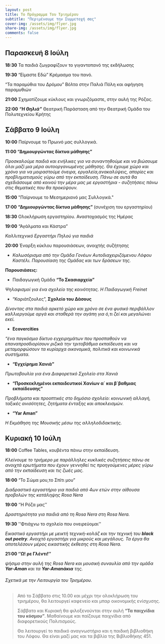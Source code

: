 ```yaml
---
layout: post
title: Το Πρόγραμμα Του Τριημέρου
subtitle: "Περιμένουμε την Συμμετοχή σας"
cover-img: /assets/img/flyer.jpg
share-img: /assets/img/flyer.jpg
comments: false
---
```

## Παρασκευή 8 Ιούλη 

**18:30**  Τα παιδιά ζωγραφίζουν το γιγαντοπανό της εκδήλωσης

**19:30**  “Είµαστε Εδώ” Κρέµασµα του πανό.

“Τα παραµύθια του Δρόµου” Βόλτα στην Παλιά Πόλη και αφήγηση παραµυθιών


**21:00**  Σχηµατίζουµε κύκλους και γνωριζόµαστε, στην αυλή της Ρόζας.

**22:00** _**“Η Θηλιά”**_ Θεατρική Παράσταση από την Θεατρική Οµάδα του Πολυτεχνείου Κρήτης

## Σάββατο 9 Ιούλη

**10:00**  Παίρνουµε το Πρωινό µας συλλογικά.

**11:00**  **“Δηµιουργώντας δίκτυα µάθησης”**

_Προσκαλούµε παιδιά και ενήλικες για να συναντηθούµε και να βιώσουµε όλοι µαζί_
_µια µέρα αυτοοργανωµένης µάθησης._ 
_Θα έχουµε χώρο και χρόνο για να µοιραστούµε όνειρα, εργαλεία,ανακαλύψεις, απορίες_
_και προβληµατισµούς γύρω από την εκπαίδευση._
_Πάνω σε αυτά θα σχεδιάσουµε από κοινού την µέρα µας µε εργαστήρια - συζητήσεις πάνω_
_στις θεµατικές που θα προκύψουν._


**15:00**  "Παίρνουµε το Μεσηµεριανό µας Συλλογικά."

**17:00**  **“Δηµιουργώντας δίκτυα µάθησης”** (συνέχιση του εργαστηρίου)

**18:30** Ολοκλήρωση εργαστηρίου. Αναστοχασµός της Ηµέρας

**19:00** “Αγάλµατα και Κάστρα”

_Καλλιτεχνικό Εργαστήρι Πηλού για παιδιά_

**20:00**  Έναρξη κύκλου παρουσιάσεων, ανοιχτής συζήτησης

- _Καλωσόρισµα από την Οµάδα Γονέων Αυτοδιαχειριζόµενου Λόφου Καστέλι._
_Παρουσίαση της Οµάδας και των δράσεων της._

**Παρουσιάσεις:**
- Παιδαγωγική Οµάδα **“Το Σκασιαρχείο”**

_Ψηλαφισµοί για ένα σχολείο της κοινότητας. Η Παιδαγωγική Freinet_


- “Καριάτζουλες”, **Σχολείο του Δάσους** 

_Δίνοντας στα παιδιά αρκετό χώρο και χρόνο σε ένα φυσικό περιβάλλον καλλιεργούµε αργά και_
_σταθερά την αγάπη για ό,τι ζεί και µεγαλώνει εκεί._


- **Ecovercities**

_“ένα παγκόσµιο δίκτυο εγχειρηµάτων που προσπαθούν να επαναπροσδιορίσουν ριζικά την_
   _τριτοβάθµια εκπαίδευση και να µεταµορφώσουν τα κυρίαρχα οικονοµικά, πολιτικά και_ 
   _κοινωνικά συστήµατα._


- **“Εγχείρηµα Χανιά”**

_Πρωτοβουλία για ένα Διαφορετικό Σχολείο στα Χανιά_


- **“Προσκεκληµένοι εκπαιδευτικοί Χανίων α΄ και β΄βαθµιας εκπαίδευσης”**

_Προβλήµατα και προοπτικές στο δηµόσιο σχολείο: κοινωνική αλλαγή, ταξικές ανισότητες, ζητήµατα ένταξης και αποκλεισµών._


- **“Yar Aman”**

_Η Εκμάθηση της Μουσικής μέσω της αλληλοδιδακτικής._



## Κυριακή 10 Ιούλη

**18:00**  Coffee Tables, κουβέντα πάνω στην εκπαίδευση.

_Κλείνουµε το τριήµερο µε παράλληλες κυκλικές συζητήσεις πάνω σε ανοιχτά ερωτήµατα που έχουν γεννηθεί_
_τις προηγούµενες µέρες γύρω από την εκπαίδευση και τις ζωές µας._

**18:00**  “Το Σώµα µου,το Σπίτι µου”

_Διαδραστικό εργαστήριο για παιδιά από 4ων ετών στην αίθουσα προβολών της κατάληψης Rosa Nera_

**19:00** ‘ʼΗ Ρόζα µαςʼʼ

_Δραστηριότητα για παιδιά από τη Rosa Nera στη Rosa Nera._

**19:30** ''Φτιάχνω το σχολείο που ονειρεύοµαι''

_Εικαστικό εργαστήρι µε µεικτή τεχνική-κολάζ και την τεχνική του **black out poetry**._
_Ανοιχτό εργαστήρι για µικρούς και µεγάλους. Τα έργα θα αποτελέσουν µέρος εικαστικής έκθεσης_
_στη Rosa Νera._

**21:00 ‘ʼΩ! ρε Γλέντι!ʼʼ**

_ψήσιµο στην αυλή της Rosa Nera και µουσική συναυλία από την οµάδα **Yar-Αman** και τα **Yar-Amanάκια** της._

###### Σχετικά με την Λειτουργία του Τριημέρου.

>Από το Σάββατο στις 10.00 και µέχρι την ολοκλήρωση του τριηµέρου, θα
>λειτουργεί καφενείο και µπαρ οικονοµικής ενίσχυσης.
>
>Σάββατο και Κυριακή θα φιλοξενούνται στην αυλή **“Τα παιχνίδια του
>κόσµου”**. Μαθαίνουµε και παίζουµε παιχνίδια από διαφορετικούς Πολιτισµούς.
>
> Θα λειτουργεί το παιδικό αναγνωστήριο και η παιδική βιβλιοθήκη του Λόφου.
> Θα είναι µαζί µας και τα βιβλία της Βιβλιοθήκης 451.
